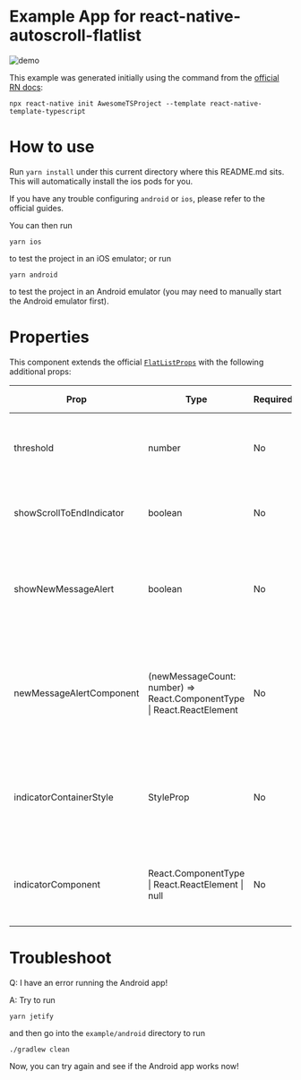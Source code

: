 # Example App for react-native-autoscroll-flatlist

![demo](../demo.gif)

This example was generated initially using the command from the [official RN docs](https://facebook.github.io/react-native/docs/getting-started):

```
npx react-native init AwesomeTSProject --template react-native-template-typescript
```

# How to use

Run `yarn install` under this current directory where this README.md sits. This will automatically install the ios pods for you.

If you have any trouble configuring `android` or `ios`, please refer to the official guides.

You can then run

```
yarn ios
```

to test the project in an iOS emulator; or run

```
yarn android
```

to test the project in an Android emulator (you may need to manually start the Android emulator first).

# Properties

This component extends the official [`FlatListProps`](https://facebook.github.io/react-native/docs/flatlist) with the following additional props:

| Prop                     | Type                                                                            | Required | Default value | Description                                                                       |
| ------------------------ | ------------------------------------------------------------------------------- | -------- | ------------- | --------------------------------------------------------------------------------- |
| threshold                | number                                                                          | No       | 0             | Distance from end of list to enable auto-scrolling.                               |
| showScrollToEndIndicator | boolean                                                                         | No       | true          | Whether to show an indicator to scroll to end.                                    |
| showNewMessageAlert      | boolean                                                                         | No       | true          | Whether to show new message alert when auto-scrolling is temporarily disabled.    |
| newMessageAlertComponent | (newMessageCount: number) => React.ComponentType<any> &#124; React.ReactElement | No       | true          | The component that indicates number of new messages. Best with position absolute. |
| indicatorContainerStyle  | StyleProp<ViewStyle>                                                            | No       | see code      | The style for container of the indicator. Best with position absolute.            |
| indicatorComponent       | React.ComponentType<any> &#124; React.ReactElement &#124; null                  | No       | see code      | The indicator itself. There is a default provided. See code for details.          |

# Troubleshoot

Q: I have an error running the Android app!

A: Try to run

```
yarn jetify
```

and then go into the `example/android` directory to run

```
./gradlew clean
```

Now, you can try again and see if the Android app works now!

